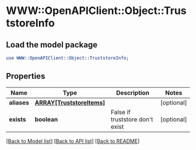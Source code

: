 # WWW::OpenAPIClient::Object::TruststoreInfo

## Load the model package
```perl
use WWW::OpenAPIClient::Object::TruststoreInfo;
```

## Properties
Name | Type | Description | Notes
------------ | ------------- | ------------- | -------------
**aliases** | [**ARRAY[TruststoreItems]**](TruststoreItems.md) |  | [optional] 
**exists** | **boolean** | False if truststore don&#39;t exist | [optional] 

[[Back to Model list]](../README.md#documentation-for-models) [[Back to API list]](../README.md#documentation-for-api-endpoints) [[Back to README]](../README.md)


